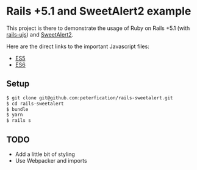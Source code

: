 # Rails +5.1 and SweetAlert2 example

This project is there to demonstrate the usage of Ruby on Rails +5.1 (with [rails-ujs](https://github.com/rails/rails/tree/master/actionview/app/assets/javascripts/rails-ujs)) and [SweetAlert2](https://limonte.github.io/sweetalert2/).

Here are the direct links to the important Javascript files:
* [ES5](https://github.com/store2be/rails-sweetalert/blob/master-es5/app/assets/javascripts/sweet_alert_confirm.js)
* [ES6](https://github.com/store2be/rails-sweetalert/blob/master/app/assets/javascripts/sweet_alert_confirm.js)

## Setup

```bash
$ git clone git@github.com:peterfication/rails-sweetalert.git
$ cd rails-sweetalert
$ bundle
$ yarn
$ rails s
```

## TODO

* Add a little bit of styling
* Use Webpacker and imports
